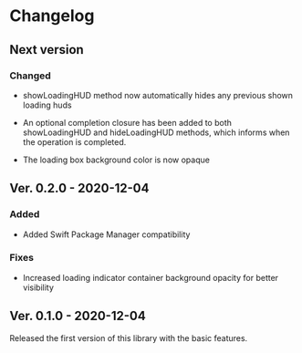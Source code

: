 # Changelog

## Next version

### Changed

- showLoadingHUD method now automatically hides any previous shown loading huds

- An optional completion closure has been added to both showLoadingHUD and hideLoadingHUD methods, which informs when the operation is completed. 

- The loading box background color is now opaque 

## Ver. 0.2.0 - 2020-12-04

### Added
- Added Swift Package Manager compatibility

### Fixes
- Increased loading indicator container background opacity for better visibility


## Ver. 0.1.0 - 2020-12-04
Released the first version of this library with the basic features. 

